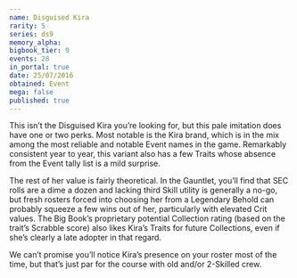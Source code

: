 ```yaml
---
name: Disguised Kira
rarity: 5
series: ds9
memory_alpha:
bigbook_tier: 9
events: 28
in_portal: true
date: 25/07/2016
obtained: Event
mega: false
published: true
---
```


This isn’t the Disguised Kira you’re looking for, but this pale imitation does have one or two perks. Most notable is the Kira brand, which is in the mix among the most reliable and notable Event names in the game. Remarkably consistent year to year, this variant also has a few Traits whose absence from the Event tally list is a mild surprise.

The rest of her value is fairly theoretical. In the Gauntlet, you’ll find that SEC rolls are a dime a dozen and lacking third Skill utility is generally a no-go, but fresh rosters forced into choosing her from a Legendary Behold can probably squeeze a few wins out of her, particularly with elevated Crit values. The Big Book’s proprietary potential Collection rating (based on the trait’s Scrabble score) also likes Kira’s Traits for future Collections, even if she’s clearly a late adopter in that regard. 

We can’t promise you’ll notice Kira’s presence on your roster most of the time, but that’s just par for the course with old and/or 2-Skilled crew.
